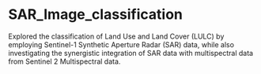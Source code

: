 # SAR_Image_classification
Explored the classification of Land Use and Land Cover (LULC) by employing Sentinel-1 Synthetic Aperture Radar (SAR) data, while also investigating the synergistic integration of SAR data with multispectral data from Sentinel 2 Multispectral data.
